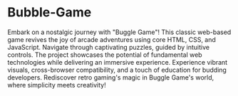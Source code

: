 ﻿# Bubble-Game
Embark on a nostalgic journey with "Buggle Game"! This classic web-based game revives the joy of arcade adventures using core HTML, CSS, and JavaScript. Navigate through captivating puzzles, guided by intuitive controls. The project showcases the potential of fundamental web technologies while delivering an immersive experience. Experience vibrant visuals, cross-browser compatibility, and a touch of education for budding developers. Rediscover retro gaming's magic in Buggle Game's world, where simplicity meets creativity!




